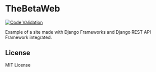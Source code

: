 # TheBetaWeb

[![Code Validation](https://github.com/PecorinoDev/TheBetaWeb/actions/workflows/superlinter-main.yml/badge.svg)](https://github.com/PecorinoDev/TheBetaWeb/actions/workflows/superlinter-main.yml)

Example of a site made with Django Frameworks and Django REST API Framework integrated.

## License
MIT License